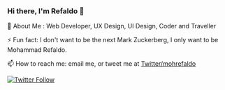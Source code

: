 ### Hi there, I'm Refaldo 👋
👦 About Me :  Web Developer, UX Design, UI Design, Coder and Traveller

⚡ Fun fact: I don't want to be the next Mark Zuckerberg, I only want to be Mohammad Refaldo.

📫 How to reach me: email me, or tweet me at [Twitter/mohrefaldo](https://twitter.com/mohrefaldo)

[![Twitter Follow](https://img.shields.io/twitter/follow/mohrefaldo?label=Follow&style=social)](https://twitter.com/mohrefaldo)



<!--
**refaldodev/refaldodev** is a ✨ _special_ ✨ repository because its `README.md` (this file) appears on your GitHub profile.

Here are some ideas to get you started:

- 🔭 I’m currently working on ...
- 🌱 I’m currently learning ...
- 👯 I’m looking to collaborate on ...
- 🤔 I’m looking for help with ...
- 💬 Ask me about ...
 
- 😄 Pronouns: ...
 ...
-->

